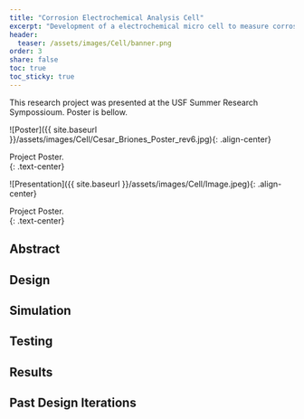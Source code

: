 ```yaml
---
title: "Corrosion Electrochemical Analysis Cell"
excerpt: "Development of a electrochemical micro cell to measure corrosion activity on reinforcements, flat plates and irregular surfaeces. Made in Collaboration with the Corrosion Research Laboratory at USF."
header:
  teaser: /assets/images/Cell/banner.png
order: 3
share: false
toc: true
toc_sticky: true
---
```

This research project was presented at the USF Summer Research Sympossioum. Poster is bellow.

![Poster]({{ site.baseurl }}/assets/images/Cell/Cesar_Briones_Poster_rev6.jpg){: .align-center}
<figcaption>Project Poster.</figcaption>{: .text-center}

![Presentation]({{ site.baseurl }}/assets/images/Cell/Image.jpeg){: .align-center}
<figcaption>Project Poster.</figcaption>{: .text-center}


 
## Abstract


## Design


## Simulation


## Testing

## Results

## Past Design Iterations

